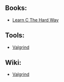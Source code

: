 ## Books:
  * [Learn C The Hard Way](http://c.learncodethehardway.org/)

## Tools:
 * [Valgrind](http://www.valgrind.org/)

## Wiki:
 * [Valgrind](http://zh.wikipedia.org/wiki/Valgrind)